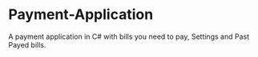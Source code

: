 # Payment-Application
A payment application in C# with bills you need to pay, Settings and Past Payed bills.
